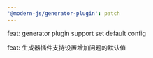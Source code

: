 ```yaml
---
'@modern-js/generator-plugin': patch
---
```


feat: generator plugin support set default config

feat: 生成器插件支持设置增加问题的默认值
